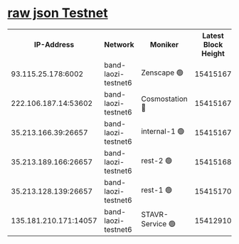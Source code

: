 
[raw json Testnet](https://rpc-check.bandt.stavr.tech/bandt/rpcbandt_result.json)
=

<table><tr><th>IP-Address</th><th>Network</th><th>Moniker</th><th>Latest Block Height</th><th>Earliest Block Height</th><th>Catching Up</th><th>Tx Index</th><th>Voting Power</th><th>Scan Time</th></tr><tr><td>93.115.25.178:6002</td><td>band-laozi-testnet6</td><td>Zenscape 🟢</td><td>15415167</td><td>12460001</td><td>False</td><td>on</td><td>0</td><td>2024-02-01T02:59:10.119700406UTC</td></tr><tr><td>222.106.187.14:53602</td><td>band-laozi-testnet6</td><td>Cosmostation 🔴</td><td>15415167</td><td>13177501</td><td>False</td><td>on</td><td>2203623</td><td>2024-02-01T02:59:11.782716238UTC</td></tr><tr><td>35.213.166.39:26657</td><td>band-laozi-testnet6</td><td>internal-1 🟢</td><td>15415167</td><td>15315167</td><td>False</td><td>on</td><td>0</td><td>2024-02-01T02:59:12.802190564UTC</td></tr><tr><td>35.213.189.166:26657</td><td>band-laozi-testnet6</td><td>rest-2 🟢</td><td>15415168</td><td>15315168</td><td>False</td><td>on</td><td>0</td><td>2024-02-01T02:59:13.805522327UTC</td></tr><tr><td>35.213.128.139:26657</td><td>band-laozi-testnet6</td><td>rest-1 🟢</td><td>15415170</td><td>15315170</td><td>False</td><td>on</td><td>0</td><td>2024-02-01T02:59:18.886859047UTC</td></tr><tr><td>135.181.210.171:14057</td><td>band-laozi-testnet6</td><td>STAVR-Service 🟢</td><td>15412910</td><td>15322501</td><td>False</td><td>on</td><td>0</td><td>2024-02-01T02:59:10.426171310UTC</td></tr></table>
